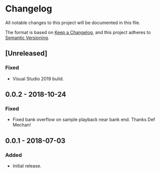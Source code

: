 # Changelog
All notable changes to this project will be documented in this file.

The format is based on [Keep a Changelog](https://keepachangelog.com/en/1.0.0/),
and this project adheres to [Semantic Versioning](https://semver.org/spec/v2.0.0.html).

## [Unreleased]
### Fixed
- Visual Studio 2019 build.

## 0.0.2 - 2018-10-24
### Fixed
- Fixed bank overflow on sample playback near bank end. Thanks Def Mechan!

## 0.0.1 - 2018-07-03
### Added
- Initial release.
